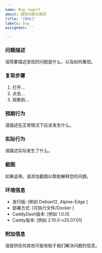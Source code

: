 ```yaml
---
name: Bug report
about: 报告问题与漏洞
title: "[BUG]"
labels: bug
assignees: ''

---
```


### 问题描述

请简要描述发现的问题是什么，以及如何重现。

### 复现步骤

1. 打开...
2. 点击...
3. 观察到...

### 预期行为

请描述在正常情况下应该发生什么。

### 实际行为

请描述实际发生了什么。

### 截图

如果适用，请添加截图以帮助解释您的问题。

### 环境信息

- 发行版: [例如 Debian12, Alpine-Edge ]
- 部署方式: [可执行文件/Docker ]
- CaddyDash版本: [例如 1.0.0]
- Caddy版本: [例如 2.10.0-v25.07.01]

### 附加信息

请提供任何其他可能有助于我们解决问题的信息。
